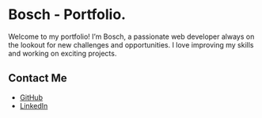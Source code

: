 # Bosch - Portfolio.

Welcome to my portfolio! I’m Bosch, a passionate web developer always on the lookout for new challenges and opportunities. I love improving my skills and working on exciting projects.

## Contact Me

 - [GitHub](https://github.com/boschaiyadej)
 - [LinkedIn](https://www.linkedin.com/in/ratchapong-chaiyadej)
